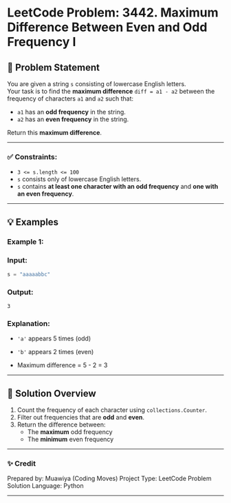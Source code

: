 # LeetCode Problem: 3442. Maximum Difference Between Even and Odd Frequency I

## 🧠 Problem Statement

You are given a string `s` consisting of lowercase English letters.  
Your task is to find the **maximum difference** `diff = a1 - a2` between the frequency of characters `a1` and `a2` such that:

- `a1` has an **odd frequency** in the string.
- `a2` has an **even frequency** in the string.

Return this **maximum difference**.

---

### ✅ Constraints:

- `3 <= s.length <= 100`
- `s` consists only of lowercase English letters.
- `s` contains **at least one character with an odd frequency** and **one with an even frequency**.

---

## 💡 Examples

### Example 1:

### Input: 
```python
s = "aaaaabbc"
```
### Output: 
```
3
```
### Explanation:

  + `'a'` appears 5 times (odd)
  
  + `'b'` appears 2 times (even)
  
  + Maximum difference = 5 - 2 = 3

  ---

## 🧮 Solution Overview

1. Count the frequency of each character using `collections.Counter`.
2. Filter out frequencies that are **odd** and **even**.
3. Return the difference between:
   - The **maximum** odd frequency
   - The **minimum** even frequency

---
### ✨ Credit
Prepared by: Muawiya (Coding Moves)
Project Type: LeetCode Problem Solution
Language: Python

---
